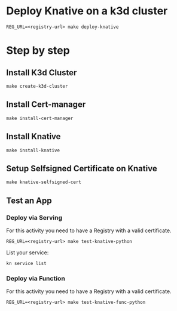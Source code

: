 # Deploy Knative on a k3d cluster

`REG_URL=<registry-url> make deploy-knative`

# Step by step

## Install K3d Cluster

`make create-k3d-cluster`

## Install Cert-manager

`make install-cert-manager`

## Install Knative

`make install-knative`

## Setup Selfsigned Certificate on Knative

`make knative-selfsigned-cert`

## Test an App

### Deploy via Serving

For this activity you need to have a Registry with a valid certificate.

`REG_URL=<registry-url> make test-knative-python`

List your service:

  `kn service list`

### Deploy via Function

For this activity you need to have a Registry with a valid certificate.

`REG_URL=<registry-url> make test-knative-func-python`
